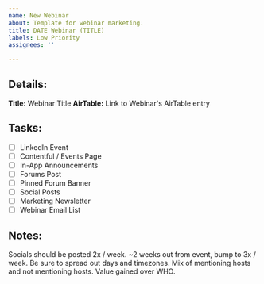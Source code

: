 ```yaml
---
name: New Webinar
about: Template for webinar marketing.
title: DATE Webinar (TITLE)
labels: Low Priority
assignees: ''

---
```


## Details:
**Title:** Webinar Title
**AirTable:** Link to Webinar's AirTable entry

## Tasks:
- [ ] LinkedIn Event
- [ ] Contentful / Events Page
- [ ] In-App Announcements
- [ ] Forums Post
- [ ] Pinned Forum Banner
- [ ] Social Posts
- [ ] Marketing Newsletter
- [ ] Webinar Email List

## Notes:
Socials should be posted 2x / week. ~2 weeks out from event, bump to 3x / week.
Be sure to spread out days and timezones. Mix of mentioning hosts and not mentioning hosts.
Value gained over WHO.
